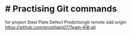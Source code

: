 # # Practising Git commands

for project Steel Plate Defect Predictiongit remote add origin https://github.com/prostiljain07/Team-AIB.git